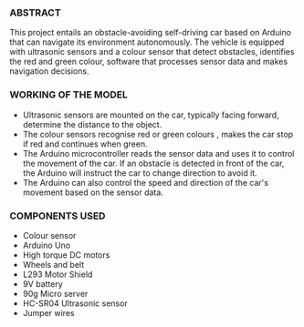 ### ABSTRACT
This project entails an obstacle-avoiding self-driving car based on Arduino that can navigate its environment autonomously. The vehicle is equipped with ultrasonic sensors and a colour sensor that detect obstacles, identifies the red and green colour, software that processes sensor data and makes navigation decisions.

### WORKING OF THE MODEL
* Ultrasonic sensors are mounted on the car, typically facing forward, determine the distance to the object.
* The colour sensors recognise red or green colours , makes the car stop if red and continues when green.
* The Arduino microcontroller reads the sensor data and uses it to control the movement of the car. If an obstacle is detected in front of the car, the Arduino will instruct the car to change direction to avoid it.
* The Arduino can also control the speed and direction of the car's movement based on the sensor data. 

### COMPONENTS USED
* Colour sensor
* Arduino Uno
* High torque DC motors 
* Wheels and belt 
* L293 Motor Shield 
* 9V battery 
* 90g Micro server 
* HC-SR04 Ultrasonic sensor 
* Jumper wires
